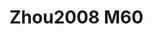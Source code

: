 # Zhou2008 M60
<a name="material" />
<script type="application/ld+json">

  {
    "@context": "https://schema.org/",
    "@type": "ChemicalSubstance",
    "http://purl.org/dc/terms/conformsTo":
      {
        "@type": "CreativeWork",
        "@id": "https://bioschemas.org/profiles/ChemicalSubstance/0.4-RELEASE/"
      },
    "@id": "https://egonw.github.io/nanowiki/nanowiki272.html#material",
    "name": "Zhou2008 M60",
    "sameAs: "http://127.0.0.1/mediawiki/index.php/Special:URIResolver/Zhou2008_M60"
  }
</script>

